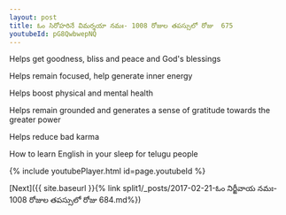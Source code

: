 ```yaml
---
layout: post
title: ఓం సిరోహరినే విమర్శయా నమః- 1008 రోజుల తపస్సులో రోజు  675
youtubeId: pG8QwbwepNQ
---
```

 
 
Helps get goodness, bliss and peace and God's blessings
 
Helps remain focused, help generate inner energy 
 
Helps boost physical and mental health 
 
Helps remain grounded and generates a sense of gratitude towards the greater power 
 
Helps reduce bad karma
 
How to learn English in your sleep for telugu people
 
 
 
 


{% include youtubePlayer.html id=page.youtubeId %}
 
[Next]({{ site.baseurl }}{% link split1/_posts/2017-02-21-ఓం నిర్జీవాయ నమః- 1008 రోజుల తపస్సులో రోజు  684.md%})
 
